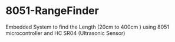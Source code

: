 # 8051-RangeFinder
Embedded System to find the Length (20cm to 400cm ) using 8051 microcontroller and HC SR04 (Ultrasonic Sensor) 
